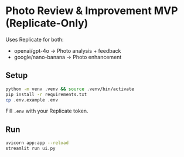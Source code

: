 # Photo Review & Improvement MVP (Replicate-Only)

Uses Replicate for both:
- openai/gpt-4o → Photo analysis + feedback
- google/nano-banana → Photo enhancement

## Setup
```bash
python -m venv .venv && source .venv/bin/activate
pip install -r requirements.txt
cp .env.example .env
```
Fill `.env` with your Replicate token.

## Run
```bash
uvicorn app:app --reload
streamlit run ui.py
```
